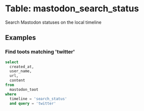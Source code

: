 # Table: mastodon_search_status

Search Mastodon statuses on the local timeline

## Examples

### Find toots matching 'twitter'

```sql
select
  created_at,
  user_name,
  url,
  content
from
  mastodon_toot
where
  timeline = 'search_status'
  and query = 'twitter'
```
